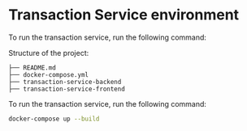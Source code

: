 # Transaction Service environment

To run the transaction service,  run the following command:

Structure of the project:

    ├── README.md
    ├── docker-compose.yml
    ├── transaction-service-backend
    ├── transaction-service-frontend

To run the transaction service,  run the following command:
```bash
docker-compose up --build
```